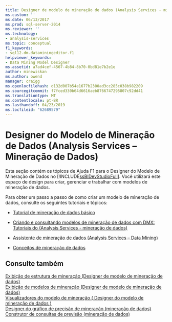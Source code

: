 ```yaml
---
title: Designer de modelo de mineração de dados (Analysis Services - mineração de dados) | Microsoft Docs
ms.custom: ''
ms.date: 06/13/2017
ms.prod: sql-server-2014
ms.reviewer: ''
ms.technology:
- analysis-services
ms.topic: conceptual
f1_keywords:
- sql12.dm.dataminingeditor.f1
helpviewer_keywords:
- Data Mining Model Designer
ms.assetid: a7ad4cef-4567-4b84-8b70-0bd81e7b2e1e
author: minewiskan
ms.author: owend
manager: craigg
ms.openlocfilehash: d132d007b54e1677b2300ad3cc285c038b982209
ms.sourcegitcommit: f7fced330b64d6616aeb8766747295807c92dd41
ms.translationtype: MT
ms.contentlocale: pt-BR
ms.lasthandoff: 04/23/2019
ms.locfileid: "62689579"
---
```

# <a name="data-mining-model-designer-analysis-services---data-mining"></a>Designer do Modelo de Mineração de Dados (Analysis Services – Mineração de Dados)
  Esta seção contém os tópicos de Ajuda F1 para o Designer do Modelo de Mineração de Dados no [!INCLUDE[ssBIDevStudioFull](../includes/ssbidevstudiofull-md.md)]. Você utilizará este espaço de design para criar, gerenciar e trabalhar com modelos de mineração de dados.  
  
 Para obter um passo a passo de como criar um modelo de mineração de dados, consulte os seguintes tutoriais e tópicos:  
  
-   [Tutorial de mineração de dados básico](../../2014/tutorials/basic-data-mining-tutorial.md)  
  
-   [Criando e consultando modelos de mineração de dados com DMX: Tutoriais do &#40;Analysis Services - mineração de dados&#41;](../../2014/tutorials/create-query-data-mining-models-dmx-tutorials.md)  
  
-   [Assistente de mineração de dados &#40;Analysis Services – Data Mining&#41;](data-mining/data-mining-wizard-analysis-services-data-mining.md)  
  
-   [Conceitos de mineração de dados](data-mining/data-mining-concepts.md)  
  
## <a name="see-also"></a>Consulte também  
 [Exibição de estrutura de mineração &#40;Designer de modelo de mineração de dados&#41;](mining-structure-view-data-mining-model-designer.md)   
 [Exibição de modelos de mineração &#40;Designer de modelo de mineração de dados&#41;](mining-models-view-data-mining-model-designer.md)   
 [Visualizadores do modelo de mineração &#40; Designer do modelo de mineração de dados &#41;](mining-model-viewers-data-mining-model-designer.md)   
 [Designer do gráfico de precisão de mineração &#40;mineração de dados&#41;](mining-accuracy-chart-designer-data-mining.md)   
 [Construtor de consultas de previsão &#40;mineração de dados&#41;](prediction-query-builder-data-mining.md)  
  
  
